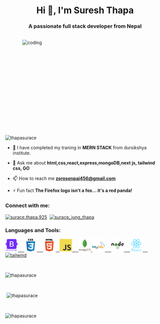 <h1 align="center">Hi 👋, I'm Suresh Thapa</h1>
<h3 align="center">A passionate full stack developer from Nepal</h3><br />
<img align="right" alt="coding" src="https://c4.wallpaperflare.com/wallpaper/676/293/313/programmer-wallpaper-preview.jpg" width="450" height="300" />

<p align="left"> <img src="https://komarev.com/ghpvc/?username=thapasurace&label=Profile%20views&color=0e75b6&style=flat" alt="thapasurace" /> </p>

- 🌱 I have completed my traning in **MERN STACK** from dursikshya institute.

- 💬 Ask me about **html,css,react,express,mongoDB,next js, tailwind css, GO**

- 📫 How to reach me **zorosenpai456@gmail.com**

- ⚡ Fun fact **The Firefox logo isn't a fox… it's a red panda!**<br>

<h3 align="left">Connect with me:</h3>
<p align="left">
<a href="https://fb.com/surace.thapa.925" target="blank"><img align="center" src="https://raw.githubusercontent.com/rahuldkjain/github-profile-readme-generator/master/src/images/icons/Social/facebook.svg" alt="surace.thapa.925" height="30" width="40" /></a>&nbsp 
<a href="https://instagram.com/surace_jung_thapa" target="blank"><img align="center" src="https://raw.githubusercontent.com/rahuldkjain/github-profile-readme-generator/master/src/images/icons/Social/instagram.svg" alt="surace_jung_thapa" height="30" width="40" /></a>
</p>

<h3 align="left">Languages and Tools:</h3>
<p align="left"> <a href="https://getbootstrap.com" target="_blank" rel="noreferrer"> <img src="https://raw.githubusercontent.com/devicons/devicon/master/icons/bootstrap/bootstrap-plain-wordmark.svg" alt="bootstrap" width="40" height="40"/> </a> <a href="https://www.w3schools.com/css/" target="_blank" rel="noreferrer">  &nbsp &nbsp 
 <img src="https://raw.githubusercontent.com/devicons/devicon/master/icons/css3/css3-original-wordmark.svg" alt="css3" width="40" height="40"/> </a> <a href="https://expressjs.com" target="_blank" rel="noreferrer"> &nbsp &nbsp 
<img src="https://raw.githubusercontent.com/devicons/devicon/master/icons/html5/html5-original-wordmark.svg" alt="html5" width="40" height="40"/> </a> <a href="https://developer.mozilla.org/en-US/docs/Web/JavaScript" target="_blank" rel="noreferrer">&nbsp  
<img src="https://raw.githubusercontent.com/devicons/devicon/master/icons/javascript/javascript-original.svg" alt="javascript" width="40" height="40"/> </a> <a href="https://www.mongodb.com/" target="_blank" rel="noreferrer">&nbsp  &nbsp 
<img src="https://raw.githubusercontent.com/devicons/devicon/master/icons/mongodb/mongodb-original-wordmark.svg" alt="mongodb" width="40" height="40"/> </a> <a href="https://www.mysql.com/" target="_blank" rel="noreferrer"> <img src="https://raw.githubusercontent.com/devicons/devicon/master/icons/mysql/mysql-original-wordmark.svg" alt="mysql" width="40" height="40"/> </a> <a href="https://nodejs.org" target="_blank" rel="noreferrer">&nbsp  &nbsp 
<img src="https://raw.githubusercontent.com/devicons/devicon/master/icons/nodejs/nodejs-original-wordmark.svg" alt="nodejs" width="40" height="40"/> </a> <a href="https://reactjs.org/" target="_blank" rel="noreferrer">&nbsp  &nbsp 
  <img src="https://raw.githubusercontent.com/devicons/devicon/master/icons/react/react-original-wordmark.svg" alt="react" width="40" height="40"/> </a> <a href="https://tailwindcss.com/" target="_blank" rel="noreferrer">&nbsp  &nbsp 
<img src="https://www.vectorlogo.zone/logos/tailwindcss/tailwindcss-icon.svg" alt="tailwind" width="40" height="40"/> </a> </p><br />

<p><img  align="center" src="https://github-readme-stats.vercel.app/api/top-langs?username=thapasurace&show_icons=true&locale=en&layout=compact" alt="thapasurace" /></p><br>

<p>&nbsp;<img  align="center" src="https://github-readme-stats.vercel.app/api?username=thapasurace&show_icons=true&locale=en" alt="thapasurace" /></p> <br>

<p><img align="center" src="https://github-readme-streak-stats.herokuapp.com/?user=thapasurace&" alt="thapasurace" /></p>
